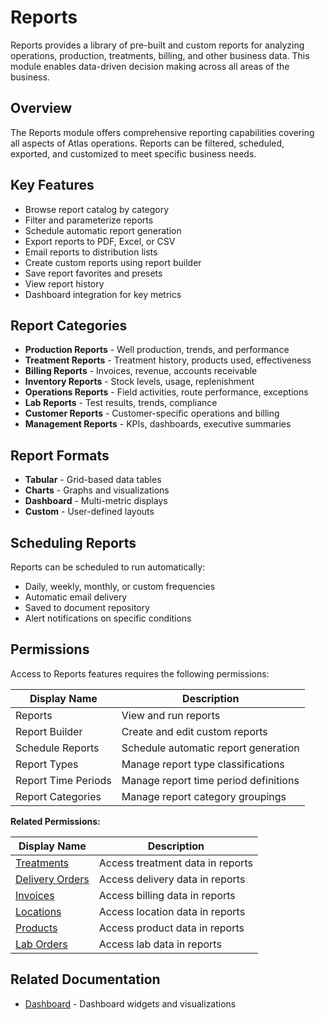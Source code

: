 # Reports

Reports provides a library of pre-built and custom reports for analyzing operations, production, treatments, billing, and other business data. This module enables data-driven decision making across all areas of the business.

## Overview

The Reports module offers comprehensive reporting capabilities covering all aspects of Atlas operations. Reports can be filtered, scheduled, exported, and customized to meet specific business needs.

## Key Features

* Browse report catalog by category
* Filter and parameterize reports
* Schedule automatic report generation
* Export reports to PDF, Excel, or CSV
* Email reports to distribution lists
* Create custom reports using report builder
* Save report favorites and presets
* View report history
* Dashboard integration for key metrics

## Report Categories

* **Production Reports** - Well production, trends, and performance
* **Treatment Reports** - Treatment history, products used, effectiveness
* **Billing Reports** - Invoices, revenue, accounts receivable
* **Inventory Reports** - Stock levels, usage, replenishment
* **Operations Reports** - Field activities, route performance, exceptions
* **Lab Reports** - Test results, trends, compliance
* **Customer Reports** - Customer-specific operations and billing
* **Management Reports** - KPIs, dashboards, executive summaries

## Report Formats

* **Tabular** - Grid-based data tables
* **Charts** - Graphs and visualizations
* **Dashboard** - Multi-metric displays
* **Custom** - User-defined layouts

## Scheduling Reports

Reports can be scheduled to run automatically:
* Daily, weekly, monthly, or custom frequencies
* Automatic email delivery
* Saved to document repository
* Alert notifications on specific conditions

## Permissions

Access to Reports features requires the following permissions:

| Display Name | Description |
|--------------|-------------|
| Reports | View and run reports |
| Report Builder | Create and edit custom reports |
| Schedule Reports | Schedule automatic report generation |
| Report Types | Manage report type classifications |
| Report Time Periods | Manage report time period definitions |
| Report Categories | Manage report category groupings |

**Related Permissions:**

| Display Name | Description |
|--------------|-------------|
| [Treatments](../Distribution/Treatments.md) | Access treatment data in reports |
| [Delivery Orders](../Distribution/DeliveryOrders.md) | Access delivery data in reports |
| [Invoices](../Billing/Invoices.md) | Access billing data in reports |
| [Locations](../AreaManagement/Locations.md) | Access location data in reports |
| [Products](../Product/Products.md) | Access product data in reports |
| [Lab Orders](../LIMS/Create-Lab-Order.md) | Access lab data in reports |

## Related Documentation

* [Dashboard](../Dashboard/Index.md) - Dashboard widgets and visualizations

